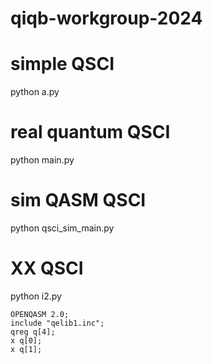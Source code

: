 # qiqb-workgroup-2024

# simple QSCI
python a.py

# real quantum QSCI
python main.py

# sim QASM QSCI
python qsci_sim_main.py

# XX QSCI
python i2.py

```
OPENQASM 2.0;
include "qelib1.inc";
qreg q[4];
x q[0];
x q[1];
```
